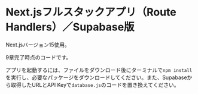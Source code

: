 # Next.jsフルスタックアプリ（Route Handlers）／Supabase版

Next.jsバージョン15使用。

9章完了時点のコードです。

アプリを起動するには、ファイルをダウンロード後にターミナルで`npm install`を実行し、必要なパッケージをダウンロードしてください。また、Supabaseから取得したURLとAPI Keyで`database.js`のコードを置き換えてください。